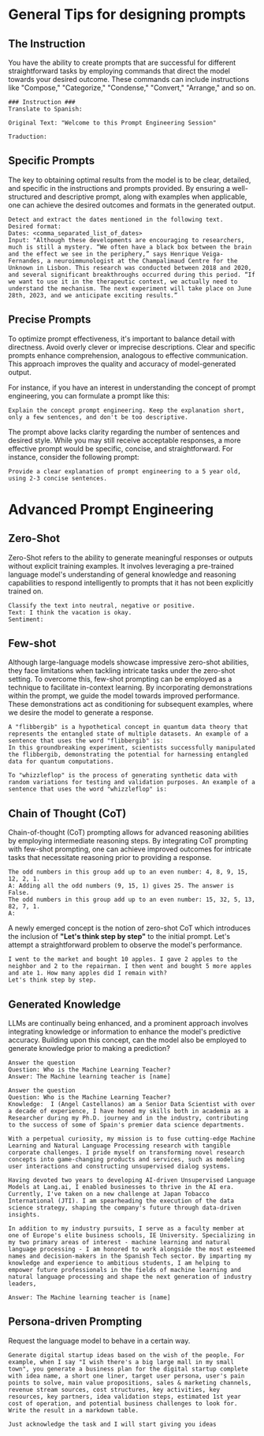 # General Tips for designing prompts

## The Instruction
You have the ability to create prompts that are successful for different straightforward tasks by employing commands that direct the model towards your desired outcome. These commands can include instructions like "Compose," "Categorize," "Condense," "Convert," "Arrange," and so on.

```
### Instruction ###
Translate to Spanish:

Original Text: "Welcome to this Prompt Engineering Session"

Traduction:
```

## Specific Prompts

The key to obtaining optimal results from the model is to be clear, detailed, and specific in the instructions and prompts provided. By ensuring a well-structured and descriptive prompt, along with examples when applicable, one can achieve the desired outcomes and formats in the generated output.

```
Detect and extract the dates mentioned in the following text.
Desired format:
Dates: <comma_separated_list_of_dates>
Input: "Although these developments are encouraging to researchers, much is still a mystery. “We often have a black box between the brain and the effect we see in the periphery,” says Henrique Veiga-Fernandes, a neuroimmunologist at the Champalimaud Centre for the Unknown in Lisbon. This research was conducted between 2018 and 2020, and several significant breakthroughs occurred during this period. “If we want to use it in the therapeutic context, we actually need to understand the mechanism. The next experiment will take place on June 28th, 2023, and we anticipate exciting results.”
````

## Precise Prompts

To optimize prompt effectiveness, it's important to balance detail with directness. Avoid overly clever or imprecise descriptions. Clear and specific prompts enhance comprehension, analogous to effective communication. This approach improves the quality and accuracy of model-generated output.

For instance, if you have an interest in understanding the concept of prompt engineering, you can formulate a prompt like this:

```
Explain the concept prompt engineering. Keep the explanation short, only a few sentences, and don't be too descriptive.
```


The prompt above lacks clarity regarding the number of sentences and desired style. While you may still receive acceptable responses, a more effective prompt would be specific, concise, and straightforward. For instance, consider the following prompt: 

```
Provide a clear explanation of prompt engineering to a 5 year old, using 2-3 concise sentences.
```


# Advanced Prompt Engineering

## Zero-Shot


Zero-Shot refers to the ability to generate meaningful responses or outputs without explicit training examples. It involves leveraging a pre-trained language model's understanding of general knowledge and reasoning capabilities to respond intelligently to prompts that it has not been explicitly trained on.

```
Classify the text into neutral, negative or positive. 
Text: I think the vacation is okay.
Sentiment:
```

## Few-shot

Although large-language models showcase impressive zero-shot abilities, they face limitations when tackling intricate tasks under the zero-shot setting. To overcome this, few-shot prompting can be employed as a technique to facilitate in-context learning. By incorporating demonstrations within the prompt, we guide the model towards improved performance. These demonstrations act as conditioning for subsequent examples, where we desire the model to generate a response.

```
A "flibbergib" is a hypothetical concept in quantum data theory that represents the entangled state of multiple datasets. An example of a sentence that uses the word "flibbergib" is:
In this groundbreaking experiment, scientists successfully manipulated the flibbergib, demonstrating the potential for harnessing entangled data for quantum computations.

To "whizzleflop" is the process of generating synthetic data with random variations for testing and validation purposes. An example of a sentence that uses the word "whizzleflop" is:
```

## Chain of Thought (CoT)

Chain-of-thought (CoT) prompting allows for advanced reasoning abilities by employing intermediate reasoning steps. By integrating CoT prompting with few-shot prompting, one can achieve improved outcomes for intricate tasks that necessitate reasoning prior to providing a response.

```
The odd numbers in this group add up to an even number: 4, 8, 9, 15, 12, 2, 1.
A: Adding all the odd numbers (9, 15, 1) gives 25. The answer is False.
The odd numbers in this group add up to an even number: 15, 32, 5, 13, 82, 7, 1. 
A:
```

A newly emerged concept is the notion of zero-shot CoT which introduces the inclusion of **"Let's think step by step"** to the initial prompt. Let's attempt a straightforward problem to observe the model's performance.

```
I went to the market and bought 10 apples. I gave 2 apples to the neighbor and 2 to the repairman. I then went and bought 5 more apples and ate 1. How many apples did I remain with?
Let's think step by step.
```

## Generated Knowledge

LLMs are continually being enhanced, and a prominent approach involves integrating knowledge or information to enhance the model's predictive accuracy. Building upon this concept, can the model also be employed to generate knowledge prior to making a prediction?

```
Answer the question
Question: Who is the Machine Learning Teacher?
Answer: The Machine learning teacher is [name]
```

```
Answer the question
Question: Who is the Machine Learning Teacher?
Knowledge:  I (Angel Castellanos) am a Senior Data Scientist with over a decade of experience, I have honed my skills both in academia as a Researcher during my Ph.D. journey and in the industry, contributing to the success of some of Spain's premier data science departments.

With a perpetual curiosity, my mission is to fuse cutting-edge Machine Learning and Natural Language Processing research with tangible corporate challenges. I pride myself on transforming novel research concepts into game-changing products and services, such as modeling user interactions and constructing unsupervised dialog systems. 

Having devoted two years to developing AI-driven Unsupervised Language Models at Lang.ai, I enabled businesses to thrive in the AI era. Currently, I've taken on a new challenge at Japan Tobacco International (JTI). I am spearheading the execution of the data science strategy, shaping the company's future through data-driven insights.

In addition to my industry pursuits, I serve as a faculty member at one of Europe's elite business schools, IE University. Specializing in my two primary areas of interest - machine learning and natural language processing - I am honored to work alongside the most esteemed names and decision-makers in the Spanish Tech sector. By imparting my knowledge and experience to ambitious students, I am helping to 
empower future professionals in the fields of machine learning and natural language processing and shape the next generation of industry leaders, 

Answer: The Machine learning teacher is [name]
```

## Persona-driven Prompting

Request the language model to behave in a certain way.

```
Generate digital startup ideas based on the wish of the people. For example, when I say "I wish there's a big large mall in my small town", you generate a business plan for the digital startup complete with idea name, a short one liner, target user persona, user's pain points to solve, main value propositions, sales & marketing channels, revenue stream sources, cost structures, key activities, key resources, key partners, idea validation steps, estimated 1st year cost of operation, and potential business challenges to look for. Write the result in a markdown table.

Just acknowledge the task and I will start giving you ideas

```

